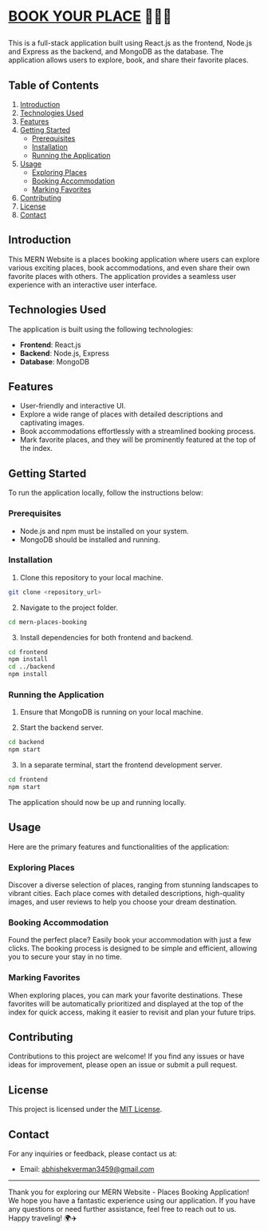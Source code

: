 
<H1>
 
[BOOK YOUR PLACE](https://book-your-place-azure.vercel.app/?vercelToolbarCode=WcUEnmDPijgCi0-) 🏨🏨🏨
</H1>
 This is a full-stack application built using React.js as the frontend, Node.js and Express as the backend, and MongoDB as the database. The application allows users to explore, book, and share their favorite places.

## Table of Contents
1. [Introduction](#introduction)
2. [Technologies Used](#technologies-used)
3. [Features](#features)
4. [Getting Started](#getting-started)
    - [Prerequisites](#prerequisites)
    - [Installation](#installation)
    - [Running the Application](#running-the-application)
5. [Usage](#usage)
    - [Exploring Places](#exploring-places)
    - [Booking Accommodation](#booking-accommodation)
    - [Marking Favorites](#marking-favorites)
6. [Contributing](#contributing)
7. [License](#license)
8. [Contact](#contact)

## Introduction
This MERN Website is a places booking application where users can explore various exciting places, book accommodations, and even share their own favorite places with others. The application provides a seamless user experience with an interactive user interface.

## Technologies Used
The application is built using the following technologies:
- **Frontend**: React.js
- **Backend**: Node.js, Express
- **Database**: MongoDB

## Features
- User-friendly and interactive UI.
- Explore a wide range of places with detailed descriptions and captivating images.
- Book accommodations effortlessly with a streamlined booking process.
- Mark favorite places, and they will be prominently featured at the top of the index.

## Getting Started
To run the application locally, follow the instructions below:

### Prerequisites
- Node.js and npm must be installed on your system.
- MongoDB should be installed and running.

### Installation
1. Clone this repository to your local machine.

```bash
git clone <repository_url>
```

2. Navigate to the project folder.

```bash
cd mern-places-booking
```

3. Install dependencies for both frontend and backend.

```bash
cd frontend
npm install
cd ../backend
npm install
```

### Running the Application
1. Ensure that MongoDB is running on your local machine.

2. Start the backend server.

```bash
cd backend
npm start
```

3. In a separate terminal, start the frontend development server.

```bash
cd frontend
npm start
```

The application should now be up and running locally.

## Usage
Here are the primary features and functionalities of the application:

### Exploring Places
Discover a diverse selection of places, ranging from stunning landscapes to vibrant cities. Each place comes with detailed descriptions, high-quality images, and user reviews to help you choose your dream destination.

### Booking Accommodation
Found the perfect place? Easily book your accommodation with just a few clicks. The booking process is designed to be simple and efficient, allowing you to secure your stay in no time.

### Marking Favorites
When exploring places, you can mark your favorite destinations. These favorites will be automatically prioritized and displayed at the top of the index for quick access, making it easier to revisit and plan your future trips.

## Contributing
Contributions to this project are welcome! If you find any issues or have ideas for improvement, please open an issue or submit a pull request.

## License
This project is licensed under the [MIT License](LICENSE).

## Contact
For any inquiries or feedback, please contact us at:
- Email: abhishekverman3459@gmail.com
---

Thank you for exploring our MERN Website - Places Booking Application! We hope you have a fantastic experience using our application. If you have any questions or need further assistance, feel free to reach out to us. Happy traveling! 🌍✈️
